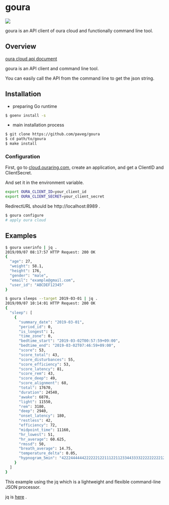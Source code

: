 # goura

![](https://github.com/paveg/goura/workflows/.github/workflows/test.yaml/badge.svg)

goura is an API client of oura cloud and functionally command line tool. 

## Overview

[oura cloud api document](https://cloud.ouraring.com/docs/)

goura is an API client and command line tool.

You can easily call the API from the command line to get the json string.

## Installation

- preparing Go runtime

```bash
$ goenv install -s
```

- main installation process

```bash
$ git clone https://github.com/paveg/goura
$ cd path/to/goura
$ make install
```

### Configuration

First, go to [cloud.ouraring.com](https://cloud.ouraring.com/oauth/applications), create an application, and get a ClientID and ClientSecret.

And set it in the environment variable.

```bash
export OURA_CLIENT_ID=your_client_id
export OURA_CLIENT_SECRET=your_client_secret
```

RedirectURL should be http://localhost:8989 .

```bash
$ goura configure
# apply oura cloud
```

## Examples

```bash
$ goura userinfo | jq .
2019/09/07 08:17:57 HTTP Request: 200 OK
{
  "age": 27,
  "weight": 58.1,
  "height": 176,
  "gender": "male",
  "email": "example@gmail.com",
  "user_id": "ABCDEF12345"
}
```

```bash
$ goura sleeps --target 2019-03-01 | jq .
2019/09/07 10:14:01 HTTP Request: 200 OK
{
  "sleep": [
    {
      "summary_date": "2019-03-01",
      "period_id": 0,
      "is_longest": 1,
      "time_zone": 0,
      "bedtime_start": "2019-03-02T00:57:59+09:00",
      "bedtime_end": "2019-03-02T07:46:59+09:00",
      "score": 53,
      "score_total": 43,
      "score_disturbances": 55,
      "score_efficiency": 53,
      "score_latency": 81,
      "score_rem": 43,
      "score_deep": 49,
      "score_alignment": 68,
      "total": 17670,
      "duration": 24540,
      "awake": 6870,
      "light": 11550,
      "rem": 3180,
      "deep": 2940,
      "onset_latency": 180,
      "restless": 42,
      "efficiency": 72,
      "midpoint_time": 11160,
      "hr_lowest": 51,
      "hr_average": 60.625,
      "rmssd": 50,
      "breath_average": 14.75,
      "temperature_delta": 0.05,
      "hypnogram_5min": "4222444444222222122111221123344333322222222212221234222222144332334222244244444444"
    }
  ]
}
```

This example using the jq which is a lightweight and flexible command-line JSON processor.

jq is [here](https://stedolan.github.io/jq/) .
